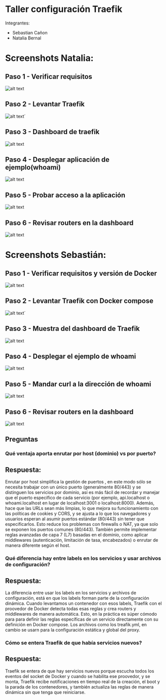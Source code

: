 # Taller configuración Traefik

Integrantes:

- Sebastian Cañon
- Natalia Bernal

# Screenshots Natalia:

## Paso 1 - Verificar requisitos

![alt text](image.png)

## Paso 2 - Levantar Traefik

![alt text](image-1.png)´

## Paso 3 - Dashboard de traefik

![alt text](image-2.png)

## Paso 4 - Desplegar aplicación de ejemplo(whoami)

![alt text](image-3.png)

## Paso 5 - Probar acceso a la aplicación

![alt text](image-4.png)

## Paso 6 - Revisar routers en la dashboard

![alt text](image-5.png)

# Screenshots Sebastián:

## Paso 1 - Verificar requisitos y versión de Docker

![alt text](1.png)

## Paso 2 - Levantar Traefik con Docker compose

![alt text](2.png)´

## Paso 3 - Muestra del dashboard de Traefik

![alt text](3.png)

## Paso 4 - Desplegar el ejemplo de whoami

![alt text](4.png)

## Paso 5 - Mandar curl a la dirección de whoami

![alt text](5.png)

## Paso 6 - Revisar routers en la dashboard

![alt text](6.png)

## Preguntas

### Qué ventaja aporta enrutar por host (dominio) vs por puerto?

## Respuesta:

Enrutar por host simplifica la gestión de puertos , en este modo sólo se necesita trabajar con un único puerto (generalmente 80/443) y se distinguen los servicios por dominio, así es más fácil de recordar y manejar que el puerto específico de cada servicio (por ejemplo, api.localhost o whoami.localhost en lugar de localhost:3001 o localhost:8000).
Además, hace que las URLs sean más limpias, lo que mejora su funcionamiento con las políticas de cookies y CORS, y se ajusta a lo que los navegadores y usuarios esperan al asumir puertos estándar (80/443) sin tener que especificarlos. Esto reduce los problemas con firewalls o NAT, ya que solo se exponen los puertos comunes (80/443). 
También permite implementar reglas avanzadas de capa 7 (L7) basadas en el dominio, como aplicar middlewares (autenticación, limitación de tasa, encabezados) o enrutar de manera diferente según el host.

### Qué diferencia hay entre labels en los servicios y usar archivos de configuración?

## Respuesta:

La diferencia entre usar los labels en los servicios y archivos de configuración, está en que los labels forman parte de la configuración dinámica. Cuando levantamos un contenedor con esos labels, Traefik con el proovedor de Docker detecta todas esas reglas y crea routers y middlewares de manera automática. Esto, en la práctica es súper cómodo para para definir las reglas específicas de un servicio directamente con su definición en Docker compose. Los archivos como los treafik.yml, en cambio se usarn para la configuración estática y global del proxy.

### Cómo se entera Traefik de que había servicios nuevos?

## Respuesta:

Traefik se entera de que hay servicios nuevos porque escucha todos los eventos del socket de Docker y cuando se habilita ese proovedor, y se monta, Traefik recibe notificaciones en tiempo real de la creación, el boot y la parada de los contenedores, y también actualiza las reglas de manera dinámica sin que tenga que reiniciarse.